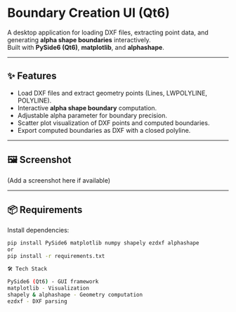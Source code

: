# Boundary Creation UI (Qt6)

A desktop application for loading DXF files, extracting point data, and generating **alpha shape boundaries** interactively.  
Built with **PySide6 (Qt6)**, **matplotlib**, and **alphashape**.

---

## ✨ Features
- Load DXF files and extract geometry points (Lines, LWPOLYLINE, POLYLINE).
- Interactive **alpha shape boundary** computation.
- Adjustable alpha parameter for boundary precision.
- Scatter plot visualization of DXF points and computed boundaries.
- Export computed boundaries as DXF with a closed polyline.

---

## 🖼️ Screenshot
(Add a screenshot here if available)

---

## 📦 Requirements

Install dependencies:

```bash
pip install PySide6 matplotlib numpy shapely ezdxf alphashape
or
pip install -r requirements.txt

🛠️ Tech Stack

PySide6 (Qt6) - GUI framework
matplotlib - Visualization
shapely & alphashape - Geometry computation
ezdxf - DXF parsing
